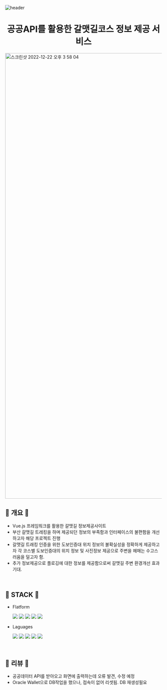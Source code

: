 ![header](https://capsule-render.vercel.app/api?type=waving&color=auto&height=200&section=header&text=Seol's%20GitHub&fontSize=90)

<h1 align='center'>공공API를 활용한 갈맷길코스 정보 제공 서비스 </h1>

<img width="1435" alt="스크린샷 2022-12-22 오후 3 58 04" src="https://user-images.githubusercontent.com/99378739/209075961-4d61ce83-c28b-4fca-8c1a-48ef3bb627ad.png">


<br />


## :gem: 개요 :gem:

-   Vue.js 프레임워크를 활용한 갈맷길 정보제공사이트
-   부산 갈맷길 트레킹을 하며 제공되던 정보의 부족함과 인터페이스의 불편함을 개선하고자
해당 프로젝트 진행
- 갈맷길 트래킹 인증을 위한 도보인증대 위치 정보의 불확실성을 정확하게 제공하고자 각 코스별 도보인증대의 위치 정보 및 사진정보 제공으로 주변을 헤매는 수고스러움을 덜고자 함.
- 추가 정보제공으로 플로깅에 대한 정보를 제공함으로써 갈맷길 주변 환경개선 효과 기대.

<br />

## :gem: STACK :gem:

-   Flatform

    <img src="https://img.shields.io/badge/VSCode-007ACC?style=flat-square&logo=VisualStudioCode&logoColor=white"/>     <img src="https://img.shields.io/badge/Vue.js-4FC08D?style=flat-square&logo=Vue.js&logoColor=white"/>  <img src="https://img.shields.io/badge/Bootstrap-7952B3?style=flat-square&logo=Bootstrap&logoColor=white"/> 
     <img src="https://img.shields.io/badge/IntelliJ IDEA-000000?style=flat-square&logo=IntelliJ IDEA&logoColor=white"/> <img src="https://img.shields.io/badge/Spring Boot-6DB33F?style=flat-square&logo=Spring Boot&logoColor=white"/>

-   Laguages

    <img src="https://img.shields.io/badge/HTML5-E34F26?style=flat-square&logo=HTML5&logoColor=white"/> <img src="https://img.shields.io/badge/CSS3-1572B6?style=flat-square&logo=CSS3&logoColor=white"/> <img src="https://img.shields.io/badge/JavaScript-F7DF1E?style=flat-square&logo=JavaScript&logoColor=white"/> <img src="https://img.shields.io/badge/Oracle-F80000?style=flat-square&logo=Oracle&logoColor=white"/> <img src="https://img.shields.io/badge/JAVA-007396?style=flat-square&logo=OpenJDK&logoColor=white"/>


<br />


## :gem: 리뷰 :gem:

-   공공데이터 API를 받아오고 화면에 출력하는데 오류 발견, 수정 예정
- Oracle Wallet으로 DB작업을 했으나, 접속이 없어 리셋됨. DB 재생성필요

